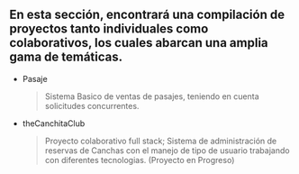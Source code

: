 ## En esta sección, encontrará una compilación de proyectos tanto individuales como colaborativos, los cuales abarcan una amplia gama de temáticas.

* Pasaje
    > Sistema Basico de ventas de pasajes, teniendo en cuenta solicitudes concurrentes.

* theCanchitaClub
  > Proyecto colaborativo full stack; Sistema de administración de reservas de Canchas con el manejo de tipo de usuario trabajando con diferentes tecnologias. (Proyecto en Progreso)
